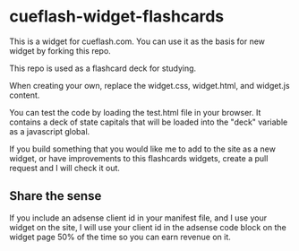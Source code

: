 # cueflash-widget-flashcards

This is a widget for cueflash.com. You can use it as the 
basis for new widget by forking this repo. 

This repo is used as a flashcard deck for studying.

When creating your own, replace the widget.css, widget.html,
and widget.js content. 

You can test the code by loading the test.html file in your browser. It contains a deck of state capitals that will be loaded into the "deck" variable as a javascript global.

If you build something that you would like me to add to the site as a new widget, or have improvements to this flashcards widgets, create a pull request and I will check it out. 


## Share the sense

If you include an adsense client id in your manifest file, and I use your widget on the site, I will use your client id in the adsense code block on the widget page 50% of the time so you can earn revenue on it. 